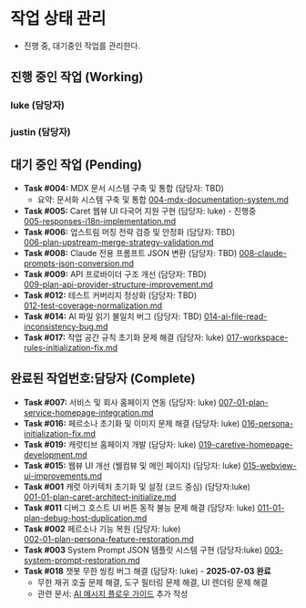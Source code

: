 # 작업 상태 관리
 * 진행 중, 대기중인 작업를 관리한다.

## 진행 중인 작업 (Working)

### luke (담당자)

### justin (담당자)


## 대기 중인 작업 (Pending)

- **Task #004:** MDX 문서 시스템 구축 및 통합 (담당자: TBD)
  - 요약: 문서화 시스템 구축 및 통합
  [004-mdx-documentation-system.md](./004-mdx-documentation-system.md) 
- **Task #005:** Caret 웹뷰 UI 다국어 지원 구현 (담당자: luke) - 진행중  
  [005-responses-i18n-implementation.md](./005-responses-i18n-implementation.md)
- **Task #006:** 업스트림 머징 전략 검증 및 안정화 (담당자: TBD)  
  [006-plan-upstream-merge-strategy-validation.md](./006-plan-upstream-merge-strategy-validation.md)
- **Task #008:**  Claude 전용 프롬프트 JSON 변환 (담당자: TBD)
  [008-claude-prompts-json-conversion.md](./008-claude-prompts-json-conversion.md)
- **Task #009:** API 프로바이더 구조 개선 (담당자: TBD)  
  [009-plan-api-provider-structure-improvement.md](./009-plan-api-provider-structure-improvement.md)
- **Task #012:**  테스트 커버리지 정상화 (담당자: TBD)  
  [012-test-coverage-normalization.md](./012-test-coverage-normalization.md)
- **Task #014:** AI 파일 읽기 불일치 버그 (담당자: TBD)
  [014-ai-file-read-inconsistency-bug.md](./014-ai-file-read-inconsistency-bug.md)
- **Task #017:** 작업 공간 규칙 초기화 문제 해결 (담당자: luke)
  [017-workspace-rules-initialization-fix.md](./017-workspace-rules-initialization-fix.md)


## 완료된 작업번호:담당자 (Complete)
- **Task #007:** 서비스 및 회사 홈페이지 연동  (담당자: luke)
  [007-01-plan-service-homepage-integration.md](./completed/007-01-plan-service-homepage-integration.md)
- **Task #016:** 페르소나 초기화 및 이미지 문제 해결 (담당자: luke)
  [016-persona-initialization-fix.md](./completed/016-persona-initialization-fix.md)
- **Task #019:** 캐럿티브 홈페이지 개발 (담당자: luke)
  [019-caretive-homepage-development.md](./completed/019-caretive-homepage-development.md)
- **Task #015:** 웹뷰 UI 개선 (웰컴뷰 및 메인 페이지) (담당자: luke)
  [015-webview-ui-improvements.md](./completed/015-webview-ui-improvements.md)
- **Task #001** 캐럿 아키텍처 초기화 및 설정 (코드 중심)  (담당자:luke)  
  [001-01-plan-caret-architect-initialize.md](./completed/001-01-plan-caret-architect-initialize.md) 
- **Task #011** 디버그 호스트 UI 버튼 동작 불능 문제 해결  (담당자: luke)
  [011-01-plan-debug-host-duplication.md](./completed/011-01-plan-debug-host-duplication.md)
- **Task #002** 페르소나 기능 복원  (담당자: luke)  
  [002-01-plan-persona-feature-restoration.md](./completed/002-01-plan-persona-feature-restoration.md) 
- **Task #003** System Prompt JSON 템플릿 시스템 구현 (담당자:luke)
  [003-system-prompt-restoration.md](./completed/003-system-prompt-restoration.md)
- **Task #018** 챗봇 무한 씽킹 버그 해결 (담당자: luke) - **2025-07-03 완료**
  - 무한 재귀 호출 문제 해결, 도구 필터링 문제 해결, UI 렌더링 문제 해결
  - 관련 문서: [AI 메시지 플로우 가이드](../development/ai-message-flow-guide.mdx) 추가 작성

